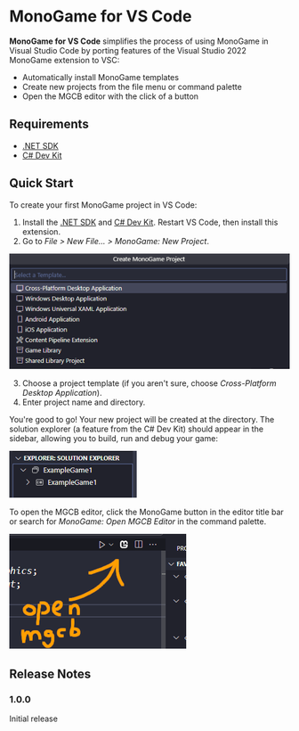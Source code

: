 # MonoGame for VS Code

**MonoGame for VS Code** simplifies the process of using MonoGame in Visual Studio Code by porting features of the Visual Studio 2022 MonoGame extension to VSC:

- Automatically install MonoGame templates
- Create new projects from the file menu or command palette
- Open the MGCB editor with the click of a button

## Requirements

 - [.NET SDK](https://dotnet.microsoft.com/en-us/download)
 - [C# Dev Kit](https://marketplace.visualstudio.com/items?itemName=ms-dotnettools.csdevkit)

## Quick Start
To create your first MonoGame project in VS Code:

1. Install the [.NET SDK](https://dotnet.microsoft.com/en-us/download) and [C# Dev Kit](https://marketplace.visualstudio.com/items?itemName=ms-dotnettools.csdevkit). Restart VS Code, then install this extension.
2. Go to *File > New File... > MonoGame: New Project*.

![New Project](media/tutorial1.png)

3. Choose a project template (if you aren't sure, choose *Cross-Platform Desktop Application*).
4. Enter project name and directory.

You're good to go! Your new project will be created at the directory. The solution explorer (a feature from the C# Dev Kit) should appear in the sidebar, allowing you to build, run and debug your game:

![Solution Explorer](media/tutorial2.png)

To open the MGCB editor, click the MonoGame button in the editor title bar or search for *MonoGame: Open MGCB Editor* in the command palette.

![MGCB Button](media/tutorial3.png)

## Release Notes

### 1.0.0

Initial release